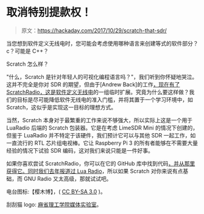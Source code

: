 # 取消特别提款权！

> 原文：<https://hackaday.com/2017/10/29/scratch-that-sdr/>

当您想到软件定义无线电时，您可能会考虑使用哪种语言来创建等式的软件部分？c？可能是 C++？

Scratch 怎么样？

"什么，Scratch 是针对年轻人的可视化编程语言吗？"，我们听到你怀疑地哭泣。这并不完全是你对 SDR 的期望，但由于[Andrew Back]的工作[，现在有了 ScratchRadio，这是软件定义无线电](https://www.crowdsupply.com/lime-micro/limesdr-mini/updates/raspberry-pi-3-and-scratch-demo)的一组临时扩展。究竟为什么要这样做？我们的目标是尽可能降低软件无线电的准入门槛，并将其置于一个学习环境中，如 Scratch，这似乎是实现这一目标的理想方式。

当然，Scratch 本身对于最繁重的工作来说不够强大，所以实际上这是一个用于 LuaRadio 后端的 Scratch 包装器。它是在考虑 LimeSDR Mini 的情况下创建的，但鉴于 LuaRadio 并不特定于该硬件，我们预计它可以与其他 SDR 一起工作，如一直流行的 RTL 芯片组电视棒。它让 Raspberry Pi 3 的所有者能够在不需要大量经验的情况下试验 SDR 编码，这对我们来说只能是一件好事。

如果你喜欢尝试 ScratchRadio，你可以在它的 GitHub 库中找到代码[，并从那里获得它。同时](https://github.com/myriadrf/ScratchRadio)[我们去年报道过 Lua Radio](https://hackaday.com/2016/07/06/luaradio-brings-more-options-to-sdr/)，所以如果 Scratch 对你来说有点基础，而 GNU Radio 又太高级，那就试试吧。

电台图标:【樱木博】，( [CC BY-SA 3.0](https://commons.wikimedia.org/wiki/File:Radio-icon.svg) )。

刮刮猫 logo: [麻省理工学院媒体实验室](https://scratch.mit.edu/terms_of_use/)。